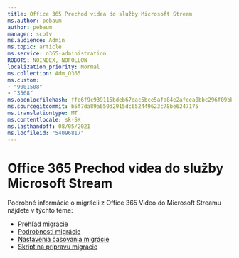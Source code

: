 ```yaml
---
title: Office 365 Prechod videa do služby Microsoft Stream
ms.author: pebaum
author: pebaum
manager: scotv
ms.audience: Admin
ms.topic: article
ms.service: o365-administration
ROBOTS: NOINDEX, NOFOLLOW
localization_priority: Normal
ms.collection: Adm_O365
ms.custom:
- "9001508"
- "3568"
ms.openlocfilehash: ffe6f9c939115bdeb67dac5bce5afa84e2afcea0bbc296f09bbe7b15eebf282d
ms.sourcegitcommit: b5f7da89a650d2915dc652449623c78be6247175
ms.translationtype: MT
ms.contentlocale: sk-SK
ms.lasthandoff: 08/05/2021
ms.locfileid: "54096817"
---
```

# <a name="office-365-video-transition-to-microsoft-stream"></a>Office 365 Prechod videa do služby Microsoft Stream

Podrobné informácie o migrácii z Office 365 Video do Microsoft Streamu nájdete v týchto téme:

- [Prehľad migrácie](https://docs.microsoft.com/stream/migrate-from-office-365)
- [Podrobnosti migrácie](https://docs.microsoft.com/stream/migration-experience)
- [Nastavenia časovania migrácie](https://docs.microsoft.com/stream/migration-o365video-timing-setting)
- [Skript na prípravu migrácie](https://docs.microsoft.com/stream/migration-o365video-prep)
